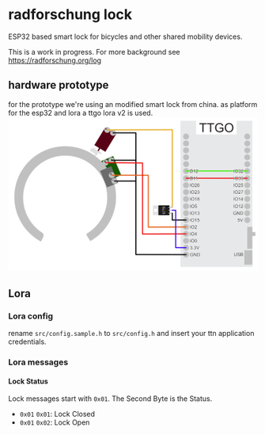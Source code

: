 radforschung lock
=================

ESP32 based smart lock for bicycles and other shared mobility devices.

This is a work in progress. For more background see https://radforschung.org/log


## hardware prototype

for the prototype we're using an modified smart lock from china. as platform for the esp32 and lora a ttgo lora v2 is used.
![](hardware/prototype-ttgo-v2.svg)

## Lora

### Lora config

rename `src/config.sample.h` to `src/config.h` and insert your ttn application credentials.

### Lora messages

#### Lock Status

Lock messages start with `0x01`. The Second Byte is the Status.
 * `0x01` `0x01`: Lock Closed
 * `0x01` `0x02`: Lock Open